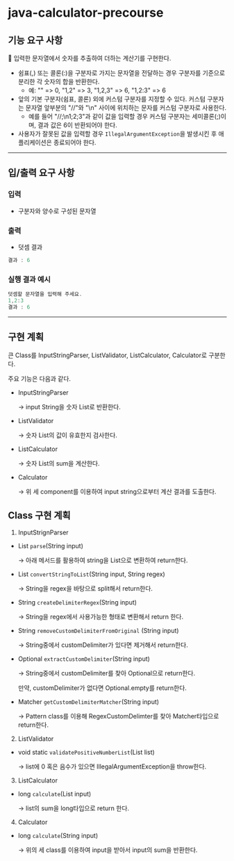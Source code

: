 # java-calculator-precourse

## 기능 요구 사항

<aside>
  🧮 입력한 문자열에서 숫자를 추출하여 더하는 계산기를 구현한다.
</aside>

- 쉼표(,) 또는 콜론(:)을 구분자로 가지는 문자열을 전달하는 경우 구분자를 기준으로 분리한 각 숫자의 합을 반환한다.
  - 예: "" => 0, "1,2" => 3, "1,2,3" => 6, "1,2:3" => 6
- 앞의 기본 구분자(쉼표, 콜론) 외에 커스텀 구분자를 지정할 수 있다. 커스텀 구분자는 문자열 앞부분의 "//"와 "\n" 사이에 위치하는 문자를 커스텀 구분자로 사용한다.
  - 예를 들어 "//;\n1;2;3"과 같이 값을 입력할 경우 커스텀 구분자는 세미콜론(;)이며, 결과 값은 6이 반환되어야 한다.
- 사용자가 잘못된 값을 입력할 경우 `IllegalArgumentException`을 발생시킨 후 애플리케이션은 종료되어야 한다.

---

## 입/출력 요구 사항

### **입력**

- 구분자와 양수로 구성된 문자열

### **출력**

- 덧셈 결과

```java
결과 : 6
```

### 실행 결과 예시

```java
덧셈할 문자열을 입력해 주세요.
1,2:3
결과 : 6
```

---

## 구현 계획

큰 Class를 InputStringParser, ListValidator, ListCalculator, Calculator로 구분한다.

주요 기능은 다음과 같다.

- InputStringParser

  → input String을 숫자 List로 반환한다.

- ListValidator

  → 숫자 List의 값이 유효한지 검사한다.

- ListCalculator

  → 숫자 List의 sum을 계산한다.

- Calculator

  → 위 세 component를 이용하여 input string으로부터 계산 결과를 도출한다.


## Class 구현 계획

1. InputStrignParser
  - List<Long> `parse`(String input)

    → 아래 메서드를 활용하여 string을 List<Long>으로 변환하여 return한다.

  - List<Long> `convertStringToList`(String input, String regex)

    → String을 regex을 바탕으로 split해서 return한다.

  - String `createDelimiterRegex`(String input)

    → String을 regex에서 사용가능한 형태로 변환해서 return 한다.

  - String `removeCustomDelimiterFromOriginal` (String input)

    → String중에서 customDelimiter가 있다면 제거해서 return한다.

  - Optional<String> `extractCustomDelimiter`(String input)

    → String중에서 customDelimiter를 찾아 Optional<String>으로 return한다.

    만약, customDelimiter가 없다면 Optional.empty를 return한다.

  - Matcher `getCustomDelimiterMatcher`(String input)

    → Pattern class를 이용해 RegexCustomDelimter를 찾아 Matcher타입으로 return한다.


2. ListValidator
  - void static `validatePositiveNumberList`(List<Long> list)

    → list에 0 혹은 음수가 있으면 IllegalArgumentException을 throw한다.


3. ListCalculator
  - long `calculate`(List<Long> input)

    → list의 sum을 long타입으로 return 한다.

4. Calculator
  - long `calculate`(String input)

    → 위의 세 class를 이용하여 input을 받아서 input의 sum을 반환한다.